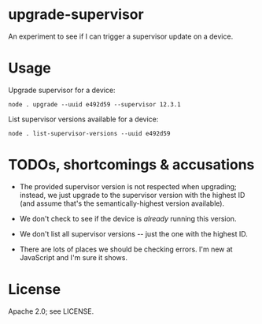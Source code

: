 # upgrade-supervisor

An experiment to see if I can trigger a supervisor update on a device.

# Usage

Upgrade supervisor for a device:

```
node . upgrade --uuid e492d59 --supervisor 12.3.1
```

List supervisor versions available for a device:

```
node . list-supervisor-versions --uuid e492d59
```

# TODOs, shortcomings & accusations


- The provided supervisor version is not respected when upgrading;
  instead, we just upgrade to the supervisor version with the highest
  ID (and assume that's the semantically-highest version available).

- We don't check to see if the device is *already* running this version.

- We don't list all supervisor versions -- just the one with the
  highest ID.

- There are lots of places we should be checking errors.  I'm new at
  JavaScript and I'm sure it shows.

# License

Apache 2.0; see LICENSE.
